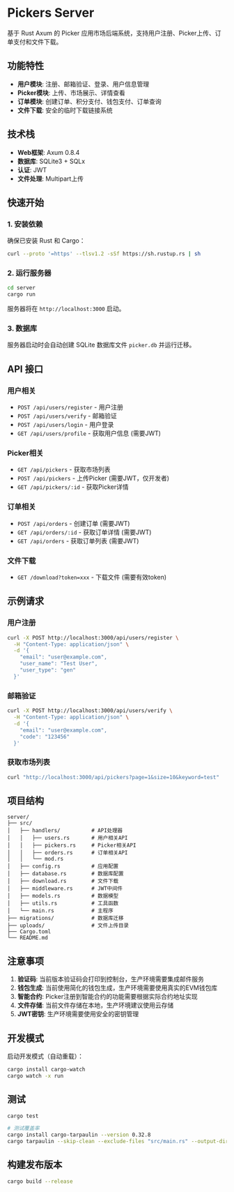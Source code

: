 # Pickers Server

基于 Rust Axum 的 Picker 应用市场后端系统，支持用户注册、Picker上传、订单支付和文件下载。

## 功能特性

- **用户模块**: 注册、邮箱验证、登录、用户信息管理
- **Picker模块**: 上传、市场展示、详情查看
- **订单模块**: 创建订单、积分支付、钱包支付、订单查询
- **文件下载**: 安全的临时下载链接系统

## 技术栈

- **Web框架**: Axum 0.8.4
- **数据库**: SQLite3 + SQLx
- **认证**: JWT
- **文件处理**: Multipart上传

## 快速开始

### 1. 安装依赖

确保已安装 Rust 和 Cargo：

```bash
curl --proto '=https' --tlsv1.2 -sSf https://sh.rustup.rs | sh
```

### 2. 运行服务器

```bash
cd server
cargo run
```

服务器将在 `http://localhost:3000` 启动。

### 3. 数据库

服务器启动时会自动创建 SQLite 数据库文件 `picker.db` 并运行迁移。

## API 接口

### 用户相关

- `POST /api/users/register` - 用户注册
- `POST /api/users/verify` - 邮箱验证
- `POST /api/users/login` - 用户登录
- `GET /api/users/profile` - 获取用户信息 (需要JWT)

### Picker相关

- `GET /api/pickers` - 获取市场列表
- `POST /api/pickers` - 上传Picker (需要JWT，仅开发者)
- `GET /api/pickers/:id` - 获取Picker详情

### 订单相关

- `POST /api/orders` - 创建订单 (需要JWT)
- `GET /api/orders/:id` - 获取订单详情 (需要JWT)
- `GET /api/orders` - 获取订单列表 (需要JWT)

### 文件下载

- `GET /download?token=xxx` - 下载文件 (需要有效token)

## 示例请求

### 用户注册

```bash
curl -X POST http://localhost:3000/api/users/register \
  -H "Content-Type: application/json" \
  -d '{
    "email": "user@example.com",
    "user_name": "Test User",
    "user_type": "gen"
  }'
```

### 邮箱验证

```bash
curl -X POST http://localhost:3000/api/users/verify \
  -H "Content-Type: application/json" \
  -d '{
    "email": "user@example.com",
    "code": "123456"
  }'
```

### 获取市场列表

```bash
curl "http://localhost:3000/api/pickers?page=1&size=10&keyword=test"
```

## 项目结构

```
server/
├── src/
│   ├── handlers/          # API处理器
│   │   ├── users.rs       # 用户相关API
│   │   ├── pickers.rs     # Picker相关API
│   │   ├── orders.rs      # 订单相关API
│   │   └── mod.rs
│   ├── config.rs          # 应用配置
│   ├── database.rs        # 数据库配置
│   ├── download.rs        # 文件下载
│   ├── middleware.rs      # JWT中间件
│   ├── models.rs          # 数据模型
│   ├── utils.rs           # 工具函数
│   └── main.rs            # 主程序
├── migrations/            # 数据库迁移
├── uploads/               # 文件上传目录
├── Cargo.toml
└── README.md
```

## 注意事项

1. **验证码**: 当前版本验证码会打印到控制台，生产环境需要集成邮件服务
2. **钱包生成**: 当前使用简化的钱包生成，生产环境需要使用真实的EVM钱包库
3. **智能合约**: Picker注册到智能合约的功能需要根据实际合约地址实现
4. **文件存储**: 当前文件存储在本地，生产环境建议使用云存储
5. **JWT密钥**: 生产环境需要使用安全的密钥管理

## 开发模式

启动开发模式（自动重载）：

```bash
cargo install cargo-watch
cargo watch -x run
```

## 测试

```bash
cargo test

# 测试覆盖率
cargo install cargo-tarpaulin --version 0.32.8
cargo tarpaulin --skip-clean --exclude-files "src/main.rs" --output-dir "./coverage" --out Html -- --quiet
```

## 构建发布版本

```bash
cargo build --release
